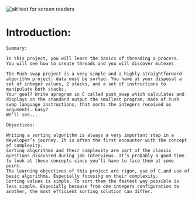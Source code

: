 ![alt text for screen readers](https://www.interviewbit.com/blog/wp-content/uploads/2021/10/Banner-Dining-Philosophers-Problem.png "Sorting algrithm in C")
# Introduction:
` Summary: `
```
In this project, you will learn the basics of threading a process.
You will see how to create threads and you will discover mutexes
```
```
The Push swap project is a very simple and a highly straightforward algorithm project: data must be sorted. You have at your disposal a set of integer values, 2 stacks, and a set of instructions to manipulate both stacks. 
Your goal? Write aprogram in C called push_swap which calculates and displays on the standard output the smallest program, made of Push swap language instructions, that sorts the integers received as arguments. Easy? 
We’ll see...
```
` Objectives: `
```
Writing a sorting algorithm is always a very important step in a developer’s journey. It is often the first encounter with the concept of complexity.
Sorting algorithms and their complexity are part of the classic questions discussed during job interviews. It’s probably a good time to look at these concepts since you’ll have to face them at some point.
The learning objectives of this project are rigor, use of C,and use of basic algorithms. Especially focusing on their complexity.
Sorting values is simple. To sort them the fastest way possible is less simple. Especially because from one integers configuration to another, the most efficient sorting solution can differ.

```
